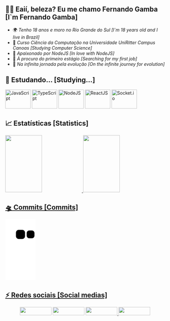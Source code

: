 ## 🧒🏽 Eaií, beleza? Eu me chamo Fernando Gamba [I`m Fernando Gamba]

- 🌍 *Tenho 18 anos e moro no Rio Grande do Sul* *[I`m 18 years old and I live in Brazil]*
- 📕 *Curso Ciência da Computação na Universidade UniRitter Campus Canoas* *[Studying Computer Science]*
- 🌱 *Apaixonado por NodeJS* *[In love with NodeJS]*
- 🔭 *À procura do primeiro estágio* *[Searching for my first job]*
- 🚀 *Na infinita jornada pela evolução* *[On the infinite journey for evolution]*

## 📝 Estudando... [Studying...]
<div >
 <img title="JavaScript" src="https://cdn.jsdelivr.net/gh/devicons/devicon/icons/javascript/javascript-original.svg" width="80" height="60">
 <img title="TypeScript" src="https://cdn.jsdelivr.net/gh/devicons/devicon/icons/typescript/typescript-original.svg" width="80" height="60">   
 <img title="NodeJS" src="https://cdn.jsdelivr.net/gh/devicons/devicon/icons/nodejs/nodejs-original.svg" width="80" height="60">      
 <img title="ReactJS"src="https://cdn.jsdelivr.net/gh/devicons/devicon/icons/react/react-original.svg" width="80" height="60"> 
 <img title="Socket.io" src="https://cdn.jsdelivr.net/gh/devicons/devicon/icons/socketio/socketio-original.svg" width="80" height="60"/>
</div>

## 📈 Estatísticas [Statistics]

<div>
  <a href="https://github.com/Gambinha">
  <img height="180em" width="48%" src="https://github-readme-stats.vercel.app/api/top-langs/?username=Gambinha&layout=compact&langs_count=7&theme=tokyonight&hide_border=true"/>
  <img height="180em" width="48%" src="https://github-readme-stats.vercel.app/api?username=Gambinha&show_icons=true&theme=tokyonight&include_all_commits=true&count_private=true&hide_border=true"/>
</div>
 
## 🛸 Commits [Commits]
 
![Snake animation](https://github.com/Gambinha/Gambinha/blob/output/github-contribution-grid-snake.svg)
  
## ⚡ Redes sociais [Social medias]
  
<div align="center">
  <a href="https://twitter.com/FernandoGamba19" target="_blank" ><img width="100" height="26" src="https://img.shields.io/badge/Twitter-2CA5E0?style=for-the-badge&logo=twitter&logoColor=white" target="_blank"></a>   
  <a href="https://instagram.com/fernando_gmb" target="_blank" ><img width="100" height="26" src="https://img.shields.io/badge/-Instagram-%23E4405F?style=for-the-             badge&logo=instagram&logoColor=white" target="_blank"></a>    
  <a href="mailto:fernandogamba19@gmail.com" target="_blank" ><img width="100" height="26" src="https://img.shields.io/badge/-Gmail-ff9800?style=for-the-badge&logo=gmail&logoColor=white" target="_blank"> </a> 
  <a href="https://www.linkedin.com/in/fernando-gamba-5077b917b/" target="_blank"><img width="100" height="26" src="https://img.shields.io/badge/-LinkedIn-%230077B5?style=for-the-badge&logo=linkedin&logoColor=white" target="_blank"></a>  
</div>
 
  

